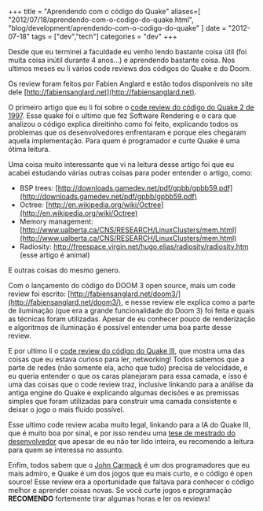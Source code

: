 +++
title = "Aprendendo com o código do Quake"
aliases=[
  "2012/07/18/aprendendo-com-o-codigo-do-quake.html",
  "blog/development/aprendendo-com-o-codigo-do-quake"
]
date = "2012-07-18"
tags = ["dev","tech"]
categories = "dev"
+++

Desde que eu terminei a faculdade eu venho lendo bastante coisa útil (foi muita
coisa inútil durante 4 anos...) e aprendendo bastante coisa. Nos ultimos meses
eu li vários code reviews dos códigos do Quake e do Doom.

Os review foram feitos por Fabien Anglard e estão todos disponíveis no site dele
[http://fabiensanglard.net](http://fabiensanglard.net).

O primeiro artigo que eu li foi sobre o
[code review do código do Quake 2 de 1997](http://fabiensanglard.net/quake2/index.php).
Esse quake foi o ultimo que fez Software Rendering e o cara que analizou o código
explica direitinho como foi feito, explicando todos os problemas que os
desenvolvedores enfrentaram e porque eles chegaram aquela implementação. Para
quem é programador e curte Quake é uma ótima leitura.

Uma coisa muito interessante que vi na leitura desse artigo foi que eu acabei
estudando várias outras coisas para poder entender o artigo, como:

* BSP trees: [http://downloads.gamedev.net/pdf/gpbb/gpbb59.pdf](http://downloads.gamedev.net/pdf/gpbb/gpbb59.pdf)
* Octree: [http://en.wikipedia.org/wiki/Octree](http://en.wikipedia.org/wiki/Octree)
* Memory management: [http://www.ualberta.ca/CNS/RESEARCH/LinuxClusters/mem.html](http://www.ualberta.ca/CNS/RESEARCH/LinuxClusters/mem.html)
* Radiosity: [http://freespace.virgin.net/hugo.elias/radiosity/radiosity.htm ](http://freespace.virgin.net/hugo.elias/radiosity/radiosity.htm) (esse artigo é animal)

E outras coisas do mesmo genero.

Com o lançamento do código do DOOM 3 open source, mais um code review foi
escrito: [http://fabiensanglard.net/doom3/](http://fabiensanglard.net/doom3/),
e nesse review ele explica como a parte de iluminação (que era a grande
funcionalidade do Doom 3) foi feita e quais as técnicas foram utilizadas.
Apesar de eu conhecer pouco de renderização e algoritmos de iluminação é
possível entender uma boa parte desse review.

E por ultimo li o [code review do código do Quake III](http://fabiensanglard.net/quake3/index.php),
que mostra uma das coisas que eu estava curioso para ler, networking! Todos
sabemos que a parte de redes (não somente ela, acho que tudo) precisa de
velocidade, e eu queria entender o que os caras planejaram para essa camada, e
isso é uma das coisas que o code review traz, inclusive linkando para a análise da antiga
engine do Quake e explicando algumas decisões e as premissas simples que foram
utilizadas para construir uma camada consistente e deixar o jogo o mais fluido possível.

Esse ultimo code review acaba muito legal, linkando para a IA do Quake III,
que é muito boa por sinal, e por isso rendeu uma
[tese de mestrado do desenvolvedor](http://dev.johnstevenson.co.uk/bots/20585341-The-Quake-III-Arena-Bot.pdf)
que apesar de eu não ter lido inteira, eu recomendo a leitura para quem se interessa no assunto.

Enfim, todos sabem que o [John Carmack](http://twitter.com/ID_AA_Carmack/) é
um dos programadores que eu mais admiro, e Quake é um dos jogos que eu mais
curto, e o código é open source! Esse review era a oportunidade que faltava
para conhecer o código melhor e aprender coisas novas. Se você curte jogos e
programação **RECOMENDO** fortemente tirar algumas horas e ler os reviews!
